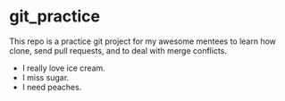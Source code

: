 # git_practice

This repo is a practice git project for my awesome mentees to learn how clone, send pull requests, and to deal with merge conflicts.

- I really love ice cream.
- I miss sugar.
- I need peaches.
